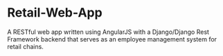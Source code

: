 # Retail-Web-App
A RESTful web app written using AngularJS with a Django/Django Rest Framework backend that serves as an employee management system for retail chains.
